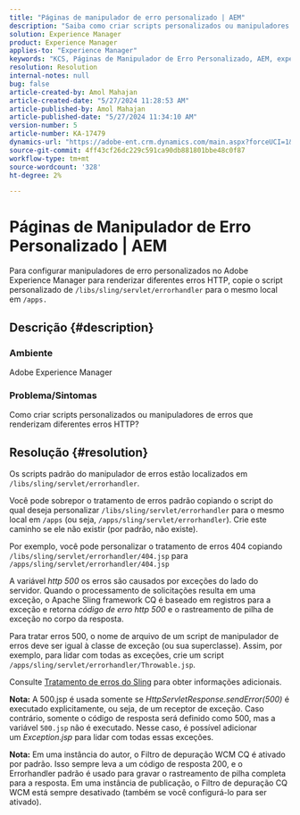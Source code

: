 ```yaml
---
title: "Páginas de manipulador de erro personalizado | AEM"
description: "Saiba como criar scripts personalizados ou manipuladores de erros que renderizam diferentes erros HTTP no Adobe Experience Manager."
solution: Experience Manager
product: Experience Manager
applies-to: "Experience Manager"
keywords: "KCS, Páginas de Manipulador de Erro Personalizado, AEM, experience manager, erro HTTP"
resolution: Resolution
internal-notes: null
bug: false
article-created-by: Amol Mahajan
article-created-date: "5/27/2024 11:28:53 AM"
article-published-by: Amol Mahajan
article-published-date: "5/27/2024 11:34:10 AM"
version-number: 5
article-number: KA-17479
dynamics-url: "https://adobe-ent.crm.dynamics.com/main.aspx?forceUCI=1&pagetype=entityrecord&etn=knowledgearticle&id=f6cd354b-1c1c-ef11-840b-6045bd026dc7"
source-git-commit: 4ff43cf26dc229c591ca90db881801bbe48c0f87
workflow-type: tm+mt
source-wordcount: '328'
ht-degree: 2%

---
```


# Páginas de Manipulador de Erro Personalizado | AEM


Para configurar manipuladores de erro personalizados no Adobe Experience Manager para renderizar diferentes erros HTTP, copie o script personalizado de `/libs/sling/servlet/errorhandler` para o mesmo local em `/apps.`

## Descrição {#description}


### <b>Ambiente</b>

Adobe Experience Manager



### <b>Problema/Sintomas</b>

Como criar scripts personalizados ou manipuladores de erros que renderizam diferentes erros HTTP?


## Resolução {#resolution}


Os scripts padrão do manipulador de erros estão localizados em `/libs/sling/servlet/errorhandler`.

Você pode sobrepor o tratamento de erros padrão copiando o script do qual deseja personalizar `/libs/sling/servlet/errorhandler` para o mesmo local em `/apps` (ou seja, `/apps/sling/servlet/errorhandler`). Crie este caminho se ele não existir (por padrão, não existe).

Por exemplo, você pode personalizar o tratamento de erros 404 copiando `/libs/sling/servlet/errorhandler/404.jsp` para `/apps/sling/servlet/errorhandler/404.jsp`

A variável *http 500* os erros são causados por exceções do lado do servidor. Quando o processamento de solicitações resulta em uma exceção, o Apache Sling framework CQ é baseado em registros para a exceção e retorna *código de erro http 500* e o rastreamento de pilha de exceção no corpo da resposta.

Para tratar erros 500, o nome de arquivo de um script de manipulador de erros deve ser igual à classe de exceção (ou sua superclasse). Assim, por exemplo, para lidar com todas as exceções, crie um script `/apps/sling/servlet/errorhandler/Throwable.jsp`.

Consulte [Tratamento de erros do Sling](https://sling.apache.org/documentation/the-sling-engine/errorhandling.html) para obter informações adicionais.

<b>Nota:</b> A 500.jsp é usada somente se *HttpServletResponse.sendError(500)* é executado explicitamente, ou seja, de um receptor de exceção. Caso contrário, somente o código de resposta será definido como 500, mas a variável `500.jsp` não é executado. Nesse caso, é possível adicionar um *Exception.jsp* para lidar com todas essas exceções.

<b>Nota:</b> Em uma instância do autor, o Filtro de depuração WCM CQ é ativado por padrão. Isso sempre leva a um código de resposta 200, e o Errorhandler padrão é usado para gravar o rastreamento de pilha completa para a resposta. Em uma instância de publicação, o Filtro de depuração CQ WCM está sempre desativado (também se você configurá-lo para ser ativado).
